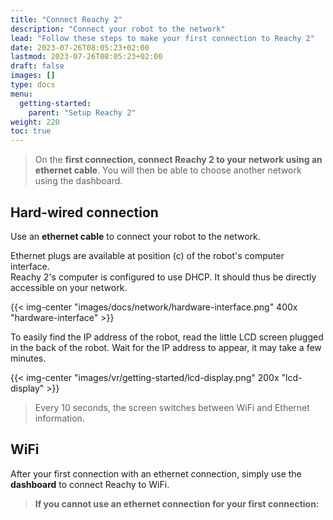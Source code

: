 ```yaml
---
title: "Connect Reachy 2"
description: "Connect your robot to the network"
lead: "Follow these steps to make your first connection to Reachy 2"
date: 2023-07-26T08:05:23+02:00
lastmod: 2023-07-26T08:05:23+02:00
draft: false
images: []
type: docs
menu:
  getting-started:
    parent: "Setup Reachy 2"
weight: 220
toc: true
---
```


> On the **first connection, connect Reachy 2 to your network using an ethernet cable**. You will then be able to choose another network using the dashboard.

## Hard-wired connection

Use an **ethernet cable** to connect your robot to the network.  

Ethernet plugs are available at position (c) of the robot's computer interface.  
Reachy 2's computer is configured to use DHCP. It should thus be directly accessible on your network.  

{{< img-center "images/docs/network/hardware-interface.png" 400x "hardware-interface" >}}

To easily find the IP address of the robot, read the little LCD screen plugged in the back of the robot. Wait for the IP address to appear, it may take a few minutes.  

{{< img-center "images/vr/getting-started/lcd-display.png" 200x "lcd-display" >}}

> Every 10 seconds, the screen switches between WiFi and Ethernet information.  


## WiFi

After your first connection with an ethernet connection, simply use the **dashboard** to connect Reachy to WiFi.  


> **If you cannot use an ethernet connection for your first connection:**
<!-- > {{< my-button link="/single-pages/connect-wifi/" label="How to connect to WiFi without using the dashboard?" >}} -->
